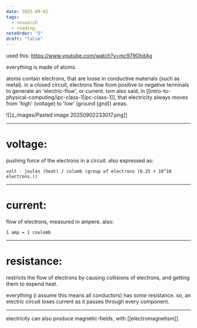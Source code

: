 ```yaml
---
date: 2025-09-02
tags:
  - research
  - reading
noteOrder: "5"
draft: "false"
---
```

used this: https://www.youtube.com/watch?v=mc979OhitAg

everything is made of atoms. 

atoms contain electrons, that are loose in conductive materials (such as metal). in a closed circuit, electrons flow from positive to negative terminals to generate an 'electric-flow', or current. tom also said, in [[intro-to-physical-computing/ipc-class-1|ipc-class-1]], that electricity always moves from 'high' (voltage) to 'low' (ground (gnd)) areas. 

![[z_images/Pasted image 20250902233017.png]]

---
# voltage:
pushing force of the electrons in a circuit. also expressed as: 

`volt - joules (heat) / colomb (group of electrons (6.25 × 10^18 electrons.))`

---
# current: 
flow of electrons, measured in ampere. also: 

`1 amp = 1 coulomb`

---
# resistance: 
restricts the flow of electrons by causing collisions of electrons, and getting them to expend heat. 

everything (i assume this means all conductors) has *some* resistance. so, an electric circuit loses current as it passes through every component. 

---
electricity can also produce magnetic-fields, with [[electromagnetism]]. 